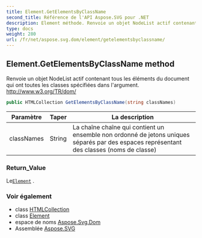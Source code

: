 ```yaml
---
title: Element.GetElementsByClassName
second_title: Référence de l'API Aspose.SVG pour .NET
description: Element méthode. Renvoie un objet NodeList actif contenant tous les éléments du document qui ont toutes les classes spécifiées dans largument. http//www.w3.org/TR/dom/
type: docs
weight: 280
url: /fr/net/aspose.svg.dom/element/getelementsbyclassname/
---
```

## Element.GetElementsByClassName method

Renvoie un objet NodeList actif contenant tous les éléments du document qui ont toutes les classes spécifiées dans l'argument. http://www.w3.org/TR/dom/

```csharp
public HTMLCollection GetElementsByClassName(string classNames)
```

| Paramètre | Taper | La description |
| --- | --- | --- |
| classNames | String | La chaîne chaîne qui contient un ensemble non ordonné de jetons uniques séparés par des espaces représentant des classes (noms de classe) |

### Return_Value

Le[`Element`](../) .

### Voir également

* class [HTMLCollection](../../../aspose.svg.collections/htmlcollection/)
* class [Element](../)
* espace de noms [Aspose.Svg.Dom](../../element/)
* Assemblée [Aspose.SVG](../../../)


